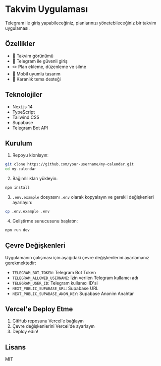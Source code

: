 # Takvim Uygulaması

Telegram ile giriş yapabileceğiniz, planlarınızı yönetebileceğiniz bir takvim uygulaması.

## Özellikler

- 📅 Takvim görünümü
- 🔐 Telegram ile güvenli giriş
- ✏️ Plan ekleme, düzenleme ve silme
- 📱 Mobil uyumlu tasarım
- 🌙 Karanlık tema desteği

## Teknolojiler

- Next.js 14
- TypeScript
- Tailwind CSS
- Supabase
- Telegram Bot API

## Kurulum

1. Repoyu klonlayın:
```bash
git clone https://github.com/your-username/my-calendar.git
cd my-calendar
```

2. Bağımlılıkları yükleyin:
```bash
npm install
```

3. `.env.example` dosyasını `.env` olarak kopyalayın ve gerekli değişkenleri ayarlayın:
```bash
cp .env.example .env
```

4. Geliştirme sunucusunu başlatın:
```bash
npm run dev
```

## Çevre Değişkenleri

Uygulamanın çalışması için aşağıdaki çevre değişkenlerini ayarlamanız gerekmektedir:

- `TELEGRAM_BOT_TOKEN`: Telegram Bot Token
- `TELEGRAM_ALLOWED_USERNAME`: İzin verilen Telegram kullanıcı adı
- `TELEGRAM_USER_ID`: Telegram kullanıcı ID'si
- `NEXT_PUBLIC_SUPABASE_URL`: Supabase URL
- `NEXT_PUBLIC_SUPABASE_ANON_KEY`: Supabase Anonim Anahtar

## Vercel'e Deploy Etme

1. GitHub reposunu Vercel'e bağlayın
2. Çevre değişkenlerini Vercel'de ayarlayın
3. Deploy edin!

## Lisans

MIT
